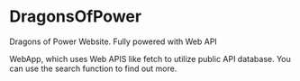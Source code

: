 # DragonsOfPower
Dragons of Power Website. Fully powered with Web API

WebApp, which uses Web APIS like fetch to utilize public API database. You can use the search function to find out more.
